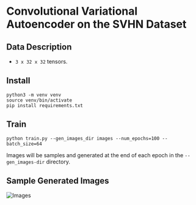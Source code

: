 # Convolutional Variational Autoencoder on the SVHN Dataset

## Data Description
* `3 x 32 x 32` tensors.

## Install
```
python3 -m venv venv
source venv/bin/activate
pip install requirements.txt
```

## Train
```
python train.py --gen_images_dir images --num_epochs=100 --batch_size=64
```
Images will be samples and generated at the end of each epoch in the `--gen_images-dir` directory.

## Sample Generated Images
![Images](generated_images.gif)
